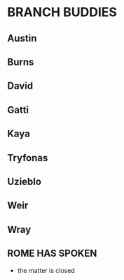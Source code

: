 # BRANCH BUDDIES

## Austin

## Burns

## David

## Gatti

## Kaya

## Tryfonas

## Uzieblo

## Weir

## Wray

## ROME HAS SPOKEN
- the matter is closed
